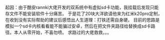 起因：由于酷安rannki大佬开发的双系统中有虚拟sd卡功能，我挂载后发现只能存文件不能安装软件十分痛苦。
于是花了20块大洋欲请他来为红米k20pro定制，在收到没有实际帮助的建议后感悟出人生道理：打铁还需自身硬。
目前的思路是模拟一个sd卡内核看看能不能骗过安卓，然后在把文件夹路径给替换成sd卡路径。本人从零开始，不喜勿喷。
求路过的大佬救救。。。
